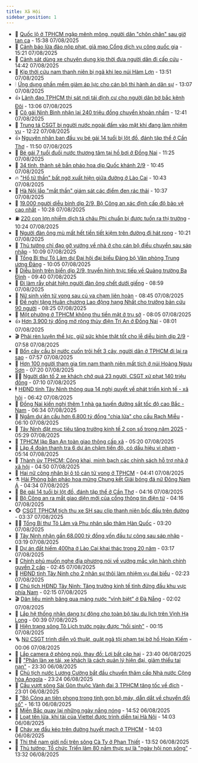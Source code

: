 ```yaml
---
title: Xã Hội
sidebar_position: 1
---
```


<!-- dantri-xa-hoi:START -->
- 🫣 [Quốc lộ ở TPHCM ngập mênh mông, người dân &quot;chôn chân&quot; sau giờ tan ca](https://dantri.com.vn/xa-hoi/quoc-lo-o-tphcm-ngap-menh-mong-nguoi-dan-chon-chan-sau-gio-tan-ca-20250807222158304.htm) - 15:38 07/08/2025
- 💼 [Cảnh báo lừa đảo nộp phạt, giả mạo Cổng dịch vụ công quốc gia](https://dantri.com.vn/xa-hoi/canh-bao-lua-dao-nop-phat-gia-mao-cong-dich-vu-cong-quoc-gia-20250807214443623.htm) - 15:21 07/08/2025
- 🎊 [Cảnh sát dùng xe chuyên dụng kịp thời đưa người dân đi cấp cứu](https://dantri.com.vn/xa-hoi/canh-sat-dung-xe-chuyen-dung-kip-thoi-dua-nguoi-dan-di-cap-cuu-20250807213524384.htm) - 14:42 07/08/2025
- 🙉 [Kịp thời cứu nam thanh niên bị ngã khi leo núi Hàm Lợn](https://dantri.com.vn/xa-hoi/kip-thoi-cuu-nam-thanh-nien-bi-nga-khi-leo-nui-ham-lon-20250807202954316.htm) - 13:51 07/08/2025
- 🕯 [Ứng dụng phần mềm giảm áp lực cho cán bộ thi hành án dân sự](https://dantri.com.vn/xa-hoi/ung-dung-phan-mem-giam-ap-luc-cho-can-bo-thi-hanh-an-dan-su-20250807195805325.htm) - 13:07 07/08/2025
- 👍 [Lãnh đạo TPHCM thị sát nơi tái định cư cho người dân bờ bắc kênh Đôi](https://dantri.com.vn/xa-hoi/lanh-dao-tphcm-thi-sat-noi-tai-dinh-cu-cho-nguoi-dan-bo-bac-kenh-doi-20250807185616529.htm) - 13:06 07/08/2025
- 🤖 [Cô gái Ninh Bình nhận lại 240 triệu đồng chuyển khoản nhầm](https://dantri.com.vn/xa-hoi/co-gai-ninh-binh-nhan-lai-240-trieu-dong-chuyen-khoan-nham-20250807192744116.htm) - 12:41 07/08/2025
- 🙉 [Trung tá CSGT bị người nước ngoài đấm vào mặt khi đang làm nhiệm vụ](https://dantri.com.vn/xa-hoi/trung-ta-csgt-bi-nguoi-nuoc-ngoai-dam-vao-mat-khi-dang-lam-nhiem-vu-20250807185226757.htm) - 12:22 07/08/2025
- 👍 [Nguyên nhân ban đầu vụ bé gái 14 tuổi bị lột đồ, đánh tập thể ở Cần Thơ](https://dantri.com.vn/xa-hoi/nguyen-nhan-ban-dau-vu-be-gai-14-tuoi-bi-lot-do-danh-tap-the-o-can-tho-20250807182729450.htm) - 11:50 07/08/2025
- 🗽 [Bé gái 7 tuổi đuối nước thương tâm tại hồ bơi ở Đồng Nai](https://dantri.com.vn/xa-hoi/be-gai-7-tuoi-duoi-nuoc-thuong-tam-tai-ho-boi-o-dong-nai-20250807175838304.htm) - 11:25 07/08/2025
- 🗽 [34 tỉnh, thành sẽ bắn pháo hoa dịp Quốc khánh 2/9](https://dantri.com.vn/xa-hoi/34-tinh-thanh-se-ban-phao-hoa-dip-quoc-khanh-29-20250807174213333.htm) - 10:45 07/08/2025
- 🔥 [&quot;Hố tử thần&quot; bất ngờ xuất hiện giữa đường ở Lào Cai](https://dantri.com.vn/xa-hoi/ho-tu-than-bat-ngo-xuat-hien-giua-duong-o-lao-cai-20250807172548443.htm) - 10:43 07/08/2025
- 🦒 [Hà Nội lắp &quot;mắt thần&quot; giám sát các điểm đen rác thải](https://dantri.com.vn/xa-hoi/ha-noi-lap-mat-than-giam-sat-cac-diem-den-rac-thai-20250807173140669.htm) - 10:37 07/08/2025
- 🧐 [19.000 người diễu binh dịp 2/9, Bộ Công an xác định cấp độ bảo vệ cao nhất](https://dantri.com.vn/xa-hoi/19000-nguoi-dieu-binh-dip-29-bo-cong-an-xac-dinh-cap-do-bao-ve-cao-nhat-20250807172346276.htm) - 10:28 07/08/2025
- ⛽️ [220 con lợn nhiễm dịch tả châu Phi chuẩn bị được tuồn ra thị trường](https://dantri.com.vn/xa-hoi/220-con-lon-nhiem-dich-ta-chau-phi-chuan-bi-duoc-tuon-ra-thi-truong-20250807165303980.htm) - 10:24 07/08/2025
- 🚀 [Người đàn ông mù mất hết tiền tiết kiệm trên đường đi hát rong](https://dantri.com.vn/xa-hoi/nguoi-dan-ong-mu-mat-het-tien-tiet-kiem-tren-duong-di-hat-rong-20250807163643148.htm) - 10:21 07/08/2025
- 🦒 [Thủ tướng chỉ đạo gỡ vướng về nhà ở cho cán bộ điều chuyển sau sáp nhập](https://dantri.com.vn/xa-hoi/thu-tuong-chi-dao-go-vuong-ve-nha-o-cho-can-bo-dieu-chuyen-sau-sap-nhap-20250807170127473.htm) - 10:09 07/08/2025
- 🦅 [Tổng Bí thư Tô Lâm dự Đại hội đại biểu Đảng bộ Văn phòng Trung ương Đảng](https://dantri.com.vn/xa-hoi/tong-bi-thu-to-lam-du-dai-hoi-dai-bieu-dang-bo-van-phong-trung-uong-dang-20250807170523085.htm) - 10:05 07/08/2025
- 🚀 [Diễu binh trên biển dịp 2/9, truyền hình trực tiếp về Quảng trường Ba Đình](https://dantri.com.vn/xa-hoi/dieu-binh-tren-bien-dip-29-truyen-hinh-truc-tiep-ve-quang-truong-ba-dinh-20250807163006898.htm) - 09:40 07/08/2025
- 🦅 [Đi làm rẫy phát hiện người đàn ông chết dưới giếng](https://dantri.com.vn/xa-hoi/di-lam-ray-phat-hien-nguoi-dan-ong-chet-duoi-gieng-20250807152532061.htm) - 08:59 07/08/2025
- 🤠 [Nữ sinh viên tử vong sau cú va chạm liên hoàn](https://dantri.com.vn/xa-hoi/nu-sinh-vien-tu-vong-sau-cu-va-cham-lien-hoan-20250807152253600.htm) - 08:45 07/08/2025
- 💄 [Đề nghị tặng Huân chương Lao động hạng Nhất cho trưởng bản cứu 90 người](https://dantri.com.vn/xa-hoi/de-nghi-tang-huan-chuong-lao-dong-hang-nhat-cho-truong-ban-cuu-90-nguoi-20250807150235371.htm) - 08:25 07/08/2025
- 🥷 [Một phường ở TPHCM không thu tiền mặt ở trụ sở](https://dantri.com.vn/xa-hoi/mot-phuong-o-tphcm-khong-thu-tien-mat-o-tru-so-20250807140353127.htm) - 08:05 07/08/2025
- 👍 [Hơn 3.900 tỷ đồng mở rộng thủy điện Trị An ở Đồng Nai](https://dantri.com.vn/xa-hoi/hon-3900-ty-dong-mo-rong-thuy-dien-tri-an-o-dong-nai-20250807134237739.htm) - 08:01 07/08/2025
- 🎬 [Phải rèn luyện thể lực, giữ sức khỏe thật tốt cho lễ diễu binh dịp 2/9](https://dantri.com.vn/xa-hoi/phai-ren-luyen-the-luc-giu-suc-khoe-that-tot-cho-le-dieu-binh-dip-29-20250807143235481.htm) - 07:58 07/08/2025
- 🦒 [Bốn cây cầu bị nước cuốn trôi hết 3 cây, người dân ở TPHCM đi lại ra sao](https://dantri.com.vn/xa-hoi/bon-cay-cau-bi-nuoc-cuon-troi-het-3-cay-nguoi-dan-o-tphcm-di-lai-ra-sao-20250807141936671.htm) - 07:57 07/08/2025
- 🌊 [Hơn 100 người tham gia tìm nam thanh niên mất tích ở núi Hoàng Ngưu Sơn](https://dantri.com.vn/xa-hoi/hon-100-nguoi-tham-gia-tim-nam-thanh-nien-mat-tich-o-nui-hoang-nguu-son-20250807134646058.htm) - 07:20 07/08/2025
- 🧑‍💻 [Người dân tố 2 xe khách chở quá 23 người, CSGT xử phạt 140 triệu đồng](https://dantri.com.vn/xa-hoi/nguoi-dan-to-2-xe-khach-cho-qua-23-nguoi-csgt-xu-phat-140-trieu-dong-20250807140742022.htm) - 07:10 07/08/2025
- 🕴 [HĐND tỉnh Tây Ninh thông qua 14 nghị quyết về phát triển kinh tế - xã hội](https://dantri.com.vn/xa-hoi/hdnd-tinh-tay-ninh-thong-qua-14-nghi-quyet-ve-phat-trien-kinh-te-xa-hoi-20250807120536858.htm) - 06:42 07/08/2025
- 🤔 [Đồng Nai kiến nghị thêm 1 nhà ga tuyến đường sắt tốc độ cao Bắc - Nam](https://dantri.com.vn/xa-hoi/dong-nai-kien-nghi-them-1-nha-ga-tuyen-duong-sat-toc-do-cao-bac-nam-20250807131221339.htm) - 06:34 07/08/2025
- 💄 [Ngắm dự án cầu hơn 6.800 tỷ đồng &quot;chia lửa&quot; cho cầu Rạch Miễu](https://dantri.com.vn/xa-hoi/ngam-du-an-cau-hon-6800-ty-dong-chia-lua-cho-cau-rach-mieu-20250807115507912.htm) - 06:10 07/08/2025
- 🧠 [Tây Ninh đặt mục tiêu tăng trưởng kinh tế 2 con số trong năm 2025](https://dantri.com.vn/xa-hoi/tay-ninh-dat-muc-tieu-tang-truong-kinh-te-2-con-so-trong-nam-2025-20250807121712261.htm) - 05:29 07/08/2025
- 🦣 [TPHCM lập Ban An toàn giao thông cấp xã](https://dantri.com.vn/xa-hoi/tphcm-lap-ban-an-toan-giao-thong-cap-xa-20250807114315531.htm) - 05:20 07/08/2025
- 💫 [Lập 4 đoàn thanh tra 6 dự án chậm tiến độ, có dấu hiệu vi phạm](https://dantri.com.vn/xa-hoi/lap-4-doan-thanh-tra-6-du-an-cham-tien-do-co-dau-hieu-vi-pham-20250807115121087.htm) - 05:14 07/08/2025
- 🚀 [Thành ủy TPHCM: Công khai, minh bạch các chính sách hỗ trợ nhà ở xã hội](https://dantri.com.vn/xa-hoi/thanh-uy-tphcm-cong-khai-minh-bach-cac-chinh-sach-ho-tro-nha-o-xa-hoi-20250807113540032.htm) - 04:50 07/08/2025
- 🤔 [Hai nữ công nhân bị ô tô cán tử vong ở TPHCM](https://dantri.com.vn/xa-hoi/hai-nu-cong-nhan-bi-o-to-can-tu-vong-o-tphcm-20250807112252921.htm) - 04:41 07/08/2025
- ⚗️ [Hải Phòng bắn pháo hoa mừng Chung kết Giải bóng đá nữ Đông Nam Á](https://dantri.com.vn/xa-hoi/hai-phong-ban-phao-hoa-mung-chung-ket-giai-bong-da-nu-dong-nam-a-20250807112826685.htm) - 04:34 07/08/2025
- 🫶 [Bé gái 14 tuổi bị lột đồ, đánh tập thể ở Cần Thơ](https://dantri.com.vn/xa-hoi/be-gai-14-tuoi-bi-lot-do-danh-tap-the-o-can-tho-20250807100038599.htm) - 04:16 07/08/2025
- 🌮 [Bộ Công an ra mắt giao diện mới của cổng thông tin điện tử](https://dantri.com.vn/xa-hoi/bo-cong-an-ra-mat-giao-dien-moi-cua-cong-thong-tin-dien-tu-20250807104113764.htm) - 04:16 07/08/2025
- 🐵 [CSGT TPHCM tịch thu xe SH sau clip thanh niên bốc đầu trên đường](https://dantri.com.vn/xa-hoi/csgt-tphcm-tich-thu-xe-sh-sau-clip-thanh-nien-boc-dau-tren-duong-20250807102449059.htm) - 03:37 07/08/2025
- 🧑‍🏫 [Tổng Bí thư Tô Lâm và Phu nhân sắp thăm Hàn Quốc](https://dantri.com.vn/xa-hoi/tong-bi-thu-to-lam-va-phu-nhan-sap-tham-han-quoc-20250807101734439.htm) - 03:20 07/08/2025
- 💫 [Tây Ninh nhận gần 68.000 tỷ đồng vốn đầu tư công sau sáp nhập](https://dantri.com.vn/xa-hoi/tay-ninh-nhan-gan-68000-ty-dong-von-dau-tu-cong-sau-sap-nhap-20250807094131936.htm) - 03:19 07/08/2025
- 🦩 [Dự án đất hiếm 400ha ở Lào Cai khai thác trong 20 năm](https://dantri.com.vn/xa-hoi/du-an-dat-hiem-400ha-o-lao-cai-khai-thac-trong-20-nam-20250807100942082.htm) - 03:17 07/08/2025
- 🦄 [Chính phủ muốn nghe địa phương nói về vướng mắc vận hành chính quyền 2 cấp](https://dantri.com.vn/xa-hoi/chinh-phu-muon-nghe-dia-phuong-noi-ve-vuong-mac-van-hanh-chinh-quyen-2-cap-20250807094049115.htm) - 02:45 07/08/2025
- 💂 [HĐND tỉnh Tây Ninh cho 2 nhân sự thôi làm nhiệm vụ đại biểu](https://dantri.com.vn/xa-hoi/hdnd-tinh-tay-ninh-cho-2-nhan-su-thoi-lam-nhiem-vu-dai-bieu-20250807085216163.htm) - 02:23 07/08/2025
- 💄 [Chủ tịch HĐND Tây Ninh: Tăng trưởng kinh tế tỉnh đứng đầu khu vực phía Nam](https://dantri.com.vn/xa-hoi/chu-tich-hdnd-tay-ninh-tang-truong-kinh-te-tinh-dung-dau-khu-vuc-phia-nam-20250807084227216.htm) - 02:15 07/08/2025
- 🎬 [Dân liều mình băng qua máng nước “vĩnh biệt” ở Đà Nẵng](https://dantri.com.vn/xa-hoi/dan-lieu-minh-bang-qua-mang-nuoc-vinh-biet-o-da-nang-20250806202248361.htm) - 02:02 07/08/2025
- 👀 [Lắp hệ thống nhận dạng tự động cho toàn bộ tàu du lịch trên Vịnh Hạ Long](https://dantri.com.vn/xa-hoi/lap-he-thong-nhan-dang-tu-dong-cho-toan-bo-tau-du-lich-tren-vinh-ha-long-20250807070331859.htm) - 00:39 07/08/2025
- 💃 [Hiện trạng sông Tô Lịch trước ngày được &quot;hồi sinh&quot;](https://dantri.com.vn/xa-hoi/hien-trang-song-to-lich-truoc-ngay-duoc-hoi-sinh-20250807015711155.htm) - 00:15 07/08/2025
- 🪜 [Nữ CSGT trình diễn võ thuật, quật ngã tội phạm tại bờ hồ Hoàn Kiếm](https://dantri.com.vn/xa-hoi/nu-csgt-trinh-dien-vo-thuat-quat-nga-toi-pham-tai-bo-ho-hoan-kiem-20250807070113851.htm) - 00:06 07/08/2025
- 📝 [Lắp camera ở phòng ngủ, thay đồ: Lợi bất cập hại](https://dantri.com.vn/xa-hoi/lap-camera-o-phong-ngu-thay-do-loi-bat-cap-hai-20250806233425252.htm) - 23:40 06/08/2025
- 🧑‍💻 [&quot;Phân làn xe tải, xe khách là cách quản lý hiện đại, giảm thiểu tai nạn&quot;](https://dantri.com.vn/xa-hoi/phan-lan-xe-tai-xe-khach-la-cach-quan-ly-hien-dai-giam-thieu-tai-nan-20250806225942078.htm) - 23:30 06/08/2025
- 👺 [Chủ tịch nước Lương Cường bắt đầu chuyến thăm cấp Nhà nước Cộng hòa Angola](https://dantri.com.vn/xa-hoi/chu-tich-nuoc-luong-cuong-bat-dau-chuyen-tham-cap-nha-nuoc-cong-hoa-angola-20250807062344875.htm) - 23:24 06/08/2025
- 🌮 [Cầu vượt sông Sài Gòn thuộc Vành đai 3 TPHCM tăng tốc về đích](https://dantri.com.vn/xa-hoi/cau-vuot-song-sai-gon-thuoc-vanh-dai-3-tphcm-tang-toc-ve-dich-20250805002928913.htm) - 23:01 06/08/2025
- 🤭 [&quot;Bộ Công an tiên phong trong tinh gọn bộ máy, dẫn dắt về chuyển đổi số&quot;](https://dantri.com.vn/xa-hoi/bo-cong-an-tien-phong-trong-tinh-gon-bo-may-dan-dat-ve-chuyen-doi-so-20250806230056844.htm) - 16:13 06/08/2025
- 💪 [Miền Bắc quay lại những ngày nắng nóng](https://dantri.com.vn/xa-hoi/mien-bac-quay-lai-nhung-ngay-nang-nong-20250806214337834.htm) - 14:52 06/08/2025
- 🧰 [Loạt tên lửa, khí tài của Viettel được trình diễn tại Hà Nội](https://dantri.com.vn/xa-hoi/loat-ten-lua-khi-tai-cua-viettel-duoc-trinh-dien-tai-ha-noi-20250806210304566.htm) - 14:03 06/08/2025
- 🤡 [Cháy xe đầu kéo trên đường huyết mạch ở TPHCM](https://dantri.com.vn/xa-hoi/chay-xe-dau-keo-tren-duong-huyet-mach-o-tphcm-20250806204957216.htm) - 14:03 06/08/2025
- 🦆 [Thi thể nam giới nổi trên sông Cà Ty ở Phan Thiết](https://dantri.com.vn/xa-hoi/thi-the-nam-gioi-noi-tren-song-ca-ty-o-phan-thiet-20250806203210283.htm) - 13:52 06/08/2025
- 🦍 [Thủ tướng: Tổ chức Triển lãm 80 năm thực sự là &quot;ngày hội non sông&quot;](https://dantri.com.vn/xa-hoi/thu-tuong-to-chuc-trien-lam-80-nam-thuc-su-la-ngay-hoi-non-song-20250806203221604.htm) - 13:32 06/08/2025<!-- dantri-xa-hoi:END -->
